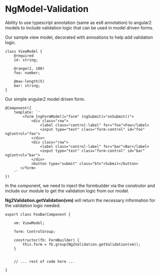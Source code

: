 # NgModel-Validation
Ability to use typescript annotation (same as es6 annotation) to angular2 models to include validation logic that can be used in model driven forms.


Our sample view model, decorated with annoations to help add validation logic.
```
class ViewModel {
	@required
	id: string;
	
	@range(1, 100)
	foo: number;
	
	@max-length(5)
	bar: string;
}
```


Our simple angular2 model driven form. 
```
@Component({
	template: `'
		<form [ngFormModel]="form" (ngSubmit)="onSubmit()">
        	<div class="row">
            	<label class="control-label" for="foo">Foo</label>
               	<input type="text" class="form-control" id="foo" ngControl="foo">
            </div>
        	<div class="row">
            	<label class="control-label" for="bar">Bar</label>
               	<input type="text" class="form-control" id="bar" ngControl="bar">
            </div>
            <button type="submit" class="btn">Submit</button>
       </form>
	'`
})
```
 

In the component, we need to inject the formbuilder via the construtor and include our module to get the validation logic from our model.

**Ng2Validation.getValidation(vm)** will return the necessary information for the validation logic needed.

```
export class FooBarComponent {

	vm: ViewModel;

	form: ControlGroup;

	constructor(fb: FormBuilder) {
		this.form = fb.group(Ng2Validation.getValidation(vm));
	}


	// ... rest of code here ...
	
}
```
